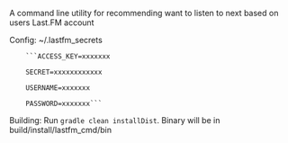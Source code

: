 A command line utility for recommending want to listen to next based on users Last.FM account

Config: ~/.lastfm_secrets

        ```ACCESS_KEY=xxxxxxx
        
        SECRET=xxxxxxxxxxxx
        
        USERNAME=xxxxxxx
        
        PASSWORD=xxxxxxx```

Building: Run `gradle clean installDist`. Binary will be in build/install/lastfm_cmd/bin


